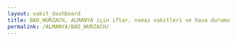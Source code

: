 ```yaml
---
layout: vakit_dashboard
title: BAD_WURZACH, ALMANYA için iftar, namaz vakitleri ve hava durumu - ilçe/eyalet seç
permalink: /ALMANYA/BAD_WURZACH/
---
```


<script type="text/javascript">
  var GLOBAL_COUNTRY = 'ALMANYA';
  var GLOBAL_CITY = 'BAD_WURZACH';
  var GLOBAL_STATE = '';
  var lat = 72;
  var lon = 21;
</script>
